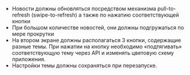 + Новости должны обновляться посредством механизма pull-to-refresh (swipe-to-refresh) а также по нажатию соответствующей кнопки
+ При большом количестве новостей, они должны подгружаться по мере прокрутки
+ На втором экране должны располагаться 3 кнопки, содержащие разные темы. При нажатии на кнопку необходимо «подтягивать» соответствующую тему через API и изменять цветовую схему приложения.
+ Настройки темы должны сохраняться при перезапуске.


